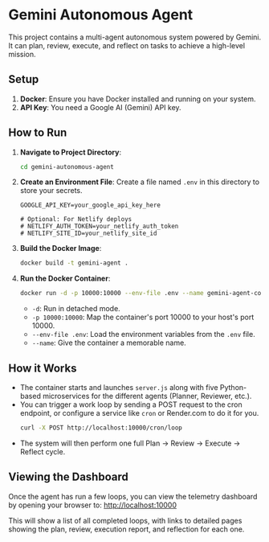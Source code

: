 # Gemini Autonomous Agent

This project contains a multi-agent autonomous system powered by Gemini. It can plan, review, execute, and reflect on tasks to achieve a high-level mission.

## Setup

1.  **Docker**: Ensure you have Docker installed and running on your system.
2.  **API Key**: You need a Google AI (Gemini) API key.

## How to Run

1.  **Navigate to Project Directory**:
    ```bash
    cd gemini-autonomous-agent
    ```

2.  **Create an Environment File**: Create a file named `.env` in this directory to store your secrets.
    ```
    GOOGLE_API_KEY=your_google_api_key_here

    # Optional: For Netlify deploys
    # NETLIFY_AUTH_TOKEN=your_netlify_auth_token
    # NETLIFY_SITE_ID=your_netlify_site_id
    ```

3.  **Build the Docker Image**:
    ```bash
    docker build -t gemini-agent .
    ```

4.  **Run the Docker Container**:
    ```bash
    docker run -d -p 10000:10000 --env-file .env --name gemini-agent-container gemini-agent
    ```
    - `-d`: Run in detached mode.
    - `-p 10000:10000`: Map the container's port 10000 to your host's port 10000.
    - `--env-file .env`: Load the environment variables from the `.env` file.
    - `--name`: Give the container a memorable name.

## How it Works

- The container starts and launches `server.js` along with five Python-based microservices for the different agents (Planner, Reviewer, etc.).
- You can trigger a work loop by sending a POST request to the cron endpoint, or configure a service like `cron` or Render.com to do it for you.
  ```bash
  curl -X POST http://localhost:10000/cron/loop
  ```
- The system will then perform one full Plan -> Review -> Execute -> Reflect cycle.

## Viewing the Dashboard

Once the agent has run a few loops, you can view the telemetry dashboard by opening your browser to:
[http://localhost:10000](http://localhost:10000)

This will show a list of all completed loops, with links to detailed pages showing the plan, review, execution report, and reflection for each one.
